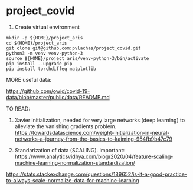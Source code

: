 # project_covid

1. Create virtual environment
```
mkdir -p ${HOME}/project_aris
cd ${HOME}/project_aris
git clone git@github.com:pvlachas/project_covid.git
python3 -m venv venv-python-3
source ${HOME}/project_aris/venv-python-3/bin/activate
pip install --upgrade pip
pip install torchdiffeq matplotlib
```


MORE useful data:

https://github.com/owid/covid-19-data/blob/master/public/data/README.md



TO READ:
1. Xavier initialization, needed for very large networks (deep learning) to alleviate the vanishing gradients problem.
https://towardsdatascience.com/weight-initialization-in-neural-networks-a-journey-from-the-basics-to-kaiming-954fb9b47c79

2. Standarization of data (SCALING). Important:
https://www.analyticsvidhya.com/blog/2020/04/feature-scaling-machine-learning-normalization-standardization/

https://stats.stackexchange.com/questions/189652/is-it-a-good-practice-to-always-scale-normalize-data-for-machine-learning



